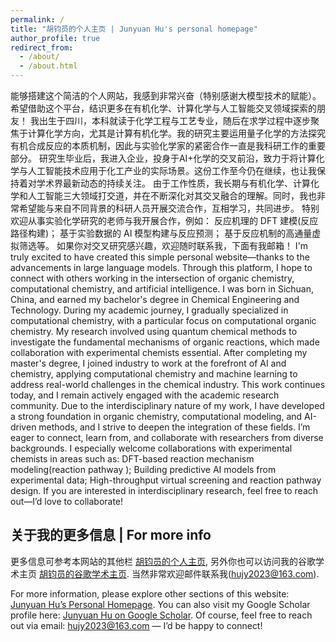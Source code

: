 ```yaml
---
permalink: /
title: "胡钧员的个人主页 | Junyuan Hu's personal homepage"
author_profile: true
redirect_from: 
  - /about/
  - /about.html
---
```


能够搭建这个简洁的个人网站，我感到非常兴奋（特别感谢大模型技术的赋能）。希望借助这个平台，结识更多在有机化学、计算化学与人工智能交叉领域探索的朋友！
我出生于四川，本科就读于化学工程与工艺专业，随后在求学过程中逐步聚焦于计算化学方向，尤其是计算有机化学。我的研究主要运用量子化学的方法探究有机合成反应的本质机制，因此与实验化学家的紧密合作一直是我科研工作的重要部分。
研究生毕业后，我进入企业，投身于AI+化学的交叉前沿，致力于将计算化学与人工智能技术应用于化工产业的实际场景。这份工作至今仍在继续，也让我保持着对学术界最新动态的持续关注。
由于工作性质，我长期与有机化学、计算化学和人工智能三大领域打交道，并在不断深化对其交叉融合的理解。同时，我也非常希望能与来自不同背景的科研人员开展交流合作，互相学习，共同进步。
特别欢迎从事实验化学研究的老师与我开展合作，例如：
反应机理的 DFT 建模(反应路径构建)；
基于实验数据的 AI 模型构建与反应预测；
基于反应机制的高通量虚拟筛选等。
如果你对交叉研究感兴趣，欢迎随时联系我，下面有我邮箱！
I'm truly excited to have created this simple personal website—thanks to the advancements in large language models. Through this platform, I hope to connect with others working in the intersection of organic chemistry, computational chemistry, and artificial intelligence.
I was born in Sichuan, China, and earned my bachelor's degree in Chemical Engineering and Technology. During my academic journey, I gradually specialized in computational chemistry, with a particular focus on computational organic chemistry. My research involved using quantum chemical methods to investigate the fundamental mechanisms of organic reactions, which made collaboration with experimental chemists essential.
After completing my master's degree, I joined industry to work at the forefront of AI and chemistry, applying computational chemistry and machine learning to address real-world challenges in the chemical industry. This work continues today, and I remain actively engaged with the academic research community.
Due to the interdisciplinary nature of my work, I have developed a strong foundation in organic chemistry, computational modeling, and AI-driven methods, and I strive to deepen the integration of these fields. I’m eager to connect, learn from, and collaborate with researchers from diverse backgrounds.
I especially welcome collaborations with experimental chemists in areas such as:
DFT-based reaction mechanism modeling(reaction pathway );
Building predictive AI models from experimental data;
High-throughput virtual screening and reaction pathway design.
If you are interested in interdisciplinary research, feel free to reach out—I’d love to collaborate!


关于我的更多信息 | For more info 
------
更多信息可参考本网站的其他栏 [胡钧员的个人主页](https://junyuan-hu.github.io/), 另外你也可以访问我的谷歌学术主页 [胡钧员的谷歌学术主页](https://scholar.google.com.hk/citations?user=nzxgiNIAAAAJ&hl=zh-CN&oi=ao). 当然非常欢迎邮件联系我(hujy2023@163.com).

For more information, please explore other sections of this website: [Junyuan Hu’s Personal Homepage](https://junyuan-hu.github.io/).
You can also visit my Google Scholar profile here: [Junyuan Hu on Google Scholar](https://scholar.google.com.hk/citations?user=nzxgiNIAAAAJ&hl=zh-CN&oi=ao).
Of course, feel free to reach out via email: hujy2023@163.com — I’d be happy to connect!
